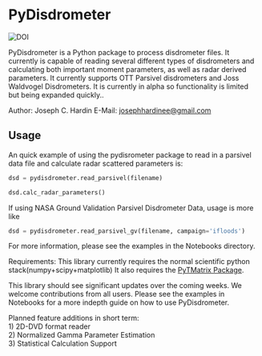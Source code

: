 # PyDisdrometer
![DOI](https://zenodo.org/badge/doi/10.5281/zenodo.9991.png)   

PyDisdrometer is a Python package to process disdrometer files. It currently is capable of reading several different types of disdrometers and calculating both important moment parameters, as well as radar derived parameters. It currently supports OTT Parsivel disdrometers and Joss Waldvogel Disdrometers. It is currently in alpha so functionality is limited but being expanded quickly..

Author: Joseph C. Hardin
E-Mail: josephhardinee@gmail.com

## Usage
An quick example of using the pydisrometer package to read in a parsivel data file and calculate radar scattered parameters is: 
```python
dsd = pydisdrometer.read_parsivel(filename)

dsd.calc_radar_parameters() 
```

If using NASA Ground Validation Parsivel Disdrometer Data, usage is more like

```python
dsd = pydisdrometer.read_parsivel_gv(filename, campaign='ifloods')
```

For more information, please see the examples in the Notebooks directory.

Requirements:
    This library currently requires the normal scientific python stack(numpy+scipy+matplotlib)
    It also requires the [PyTMatrix Package](https://github.com/jleinonen/pytmatrix). 

This library should see significant updates over the coming weeks. We welcome contributions from all users. Please see the examples in Notebooks for a more indepth guide on how to use PyDisdrometer.

Planned feature additions in short term:   
    1) 2D-DVD format reader   
    2) Normalized Gamma Parameter Estimation   
    3) Statistical Calculation Support   

